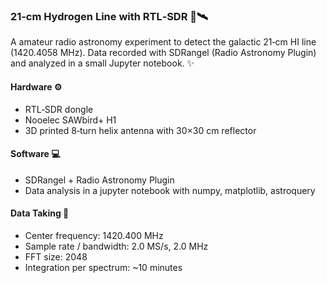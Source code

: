 ### 21‑cm Hydrogen Line with RTL‑SDR 🔭🛰️

A amateur radio astronomy experiment to detect the galactic 21‑cm HI line (1420.4058 MHz). Data recorded with SDRangel (Radio Astronomy Plugin) and analyzed in a small Jupyter notebook. ✨

#### Hardware ⚙️
- RTL‑SDR dongle
- Nooelec SAWbird+ H1
- 3D printed 8‑turn helix antenna with 30×30 cm reflector

#### Software 💻
- SDRangel + Radio Astronomy Plugin
- Data analysis in a jupyter notebook with numpy, matplotlib, astroquery 

#### Data Taking 📡
- Center frequency: 1420.400 MHz
- Sample rate / bandwidth: 2.0 MS/s, 2.0 MHz
- FFT size: 2048
- Integration per spectrum: ~10 minutes
